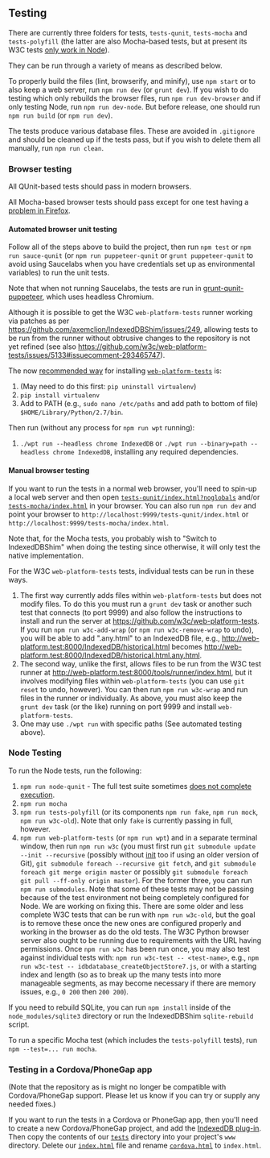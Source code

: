 ## Testing

There are currently three folders for tests, `tests-qunit`,
`tests-mocha` and `tests-polyfill` (the latter are also Mocha-based
tests, but at present its W3C tests
[only work in Node](https://github.com/axemclion/IndexedDBShim/issues/249)).

They can be run through a variety of means as described below.

To properly build the files (lint, browserify, and minify), use `npm start`
or to also keep a web server, run `npm run dev` (or `grunt dev`). If
you wish to do testing which only rebuilds the browser files, run
`npm run dev-browser` and if only testing Node, run `npm run dev-node`.
But before release, one should run `npm run build` (or `npm run dev`).

The tests produce various database files. These are avoided in
`.gitignore` and should be cleaned up if the tests pass, but if
you wish to delete them all manually, run `npm run clean`.

### Browser testing

All QUnit-based tests should pass in modern browsers.

All Mocha-based browser tests should pass except for one test having
a [problem in Firefox](https://github.com/axemclion/IndexedDBShim/issues/250).

#### Automated browser unit testing

Follow all of the steps above to build the project, then run `npm test`
or `npm run sauce-qunit` (or `npm run puppeteer-qunit` or
`grunt puppeteer-qunit` to avoid using Saucelabs when you have
credentials set up as environmental variables) to run the unit tests.

Note that when not running Saucelabs, the tests are run in
[grunt-qunit-puppeteer](https://github.com/timostark/qunit-puppeteer),
which uses headless Chromium.

Although it is possible to get the W3C `web-platform-tests` runner
working via patches as per
<https://github.com/axemclion/IndexedDBShim/issues/249>,
allowing tests to be run from the runner without
obtrusive changes to the repository is not yet refined (see also
<https://github.com/w3c/web-platform-tests/issues/5133#issuecomment-293465747>).

The now [recommended way](https://github.com/web-platform-tests/wpt/issues/6565)
for installing [`web-platform-tests`](https://github.com/web-platform-tests/wpt/)
is:

1. (May need to do this first: `pip uninstall virtualenv`)
1. `pip install virtualenv`
1. Add to PATH (e.g., `sudo nano /etc/paths` and add path to bottom of file)
    `$HOME/Library/Python/2.7/bin`.

Then run (without any process for `npm run wpt` running):

1. `./wpt run --headless chrome IndexedDB` or
    `./wpt run --binary=path --headless chrome IndexedDB`,
    installing any required dependencies.

#### Manual browser testing

If you want to run the tests in a normal web browser, you'll need to
spin-up a local web server and then open
[`tests-qunit/index.html?noglobals`](https://github.com/axemclion/IndexedDBShim/blob/master/tests-qunit/index.html?noglobals)
and/or [`tests-mocha/index.html`](https://github.com/axemclion/IndexedDBShim/blob/master/tests-mocha/index.html)
in your browser. You can also run `npm run dev` and point your
browser to `http://localhost:9999/tests-qunit/index.html` or
`http://localhost:9999/tests-mocha/index.html`.

Note that, for the Mocha tests, you probably wish to
"Switch to IndexedDBShim" when doing
the testing since otherwise, it will only test the native implementation.

For the W3C `web-platform-tests` tests, individual tests can be run
in these ways.

1. The first way currently adds files within `web-platform-tests` but
    does not modify files. To do this you must run a `grunt dev` task
    or another such test that connects (to port 9999) and also follow
    the instructions to install and run the server at
    <https://github.com/w3c/web-platform-tests>. If you run
    `npm run w3c-add-wrap` (or `npm run w3c-remove-wrap` to undo), you
    will be able to add ".any.html" to an IndexedDB file, e.g.,
    <http://web-platform.test:8000/IndexedDB/historical.html>
    becomes
    <http://web-platform.test:8000/IndexedDB/historical.html.any.html>.
1. The second way, unlike the first, allows files to be run from the
    W3C test runner at <http://web-platform.test:8000/tools/runner/index.html>,
    but it involves modifying files within `web-platform-tests` (you can use
    `git reset` to undo, however). You can then run `npm run w3c-wrap` and
    run files in the runner or individually. As above, you must also keep the
    `grunt dev` task (or the like) running on port 9999 and install
    `web-platform-tests`.
1. One may use `./wpt run` with specific paths (See automated testing above).

### Node Testing

To run the Node tests, run the following:

1. `npm run node-qunit` - The full test suite sometimes
    [does not complete execution](https://github.com/axemclion/IndexedDBShim/issues/251).
1. `npm run mocha`
1. `npm run tests-polyfill` (or its components `npm run fake`,
    `npm run mock`, `npm run w3c-old`). Note that only `fake` is
    currently passing in full, however.
1. `npm run web-platform-tests` (or `npm run wpt`) and in a separate
    terminal window, then run `npm run w3c` (you must first run
    `git submodule update --init --recursive` (possibly without
    [init](http://stackoverflow.com/a/10168693/271577) too if using
    an older version of Git), `git submodule foreach --recursive git fetch`,
    and `git submodule foreach git merge origin master` or possibly
    `git submodule foreach git pull --ff-only origin master`). For the
    former three, you can run `npm run submodules`. Note that some
    of these tests may not be passing because of the test environment not
    being completely configured for Node. We are working on fixing this.
    There are some older and less complete W3C tests that can be run
    with `npm run w3c-old`, but the goal is to remove these once
    the new ones are configured properly and working in the browser
    as do the old tests. The W3C Python browser server also ought to be
    running due to requirements with the URL having permissions.
    Once `npm run w3c` has been run once, you may also test against
    individual tests with:
    `npm run w3c-test -- <test-name>`, e.g., `npm run w3c-test -- idbdatabase_createObjectStore7.js`, or with a starting index
    and length (so as to break up the many tests into more
    manageable segments, as may become necessary if there are
    memory issues, e.g., `0 200` then `200 200`).

If you need to rebuild SQLite, you can run `npm install` inside of the
`node_modules/sqlite3` directory or run the IndexedDBShim `sqlite-rebuild`
script.

To run a specific Mocha test (which includes the `tests-polyfill`
tests), run `npm --test=... run mocha`.

### Testing in a Cordova/PhoneGap app

(Note that the repository as is might no longer be compatible with
Cordova/PhoneGap support. Please let us know if you can try or supply
any needed fixes.)

If you want to run the tests in a Cordova or PhoneGap app, then you'll need
to create a new Cordova/PhoneGap project, and add the
[IndexedDB plug-in](http://plugins.cordova.io/#/package/com.msopentech.indexeddb).
Then copy the contents of our
[`tests`](https://github.com/axemclion/IndexedDBShim/tree/master/tests)
directory into your project's `www` directory.   Delete our
[`index.html`](https://github.com/axemclion/IndexedDBShim/blob/master/tests/index.html)
file and rename
[`cordova.html`](https://github.com/axemclion/IndexedDBShim/blob/master/tests/cordova.html)
to `index.html`.
